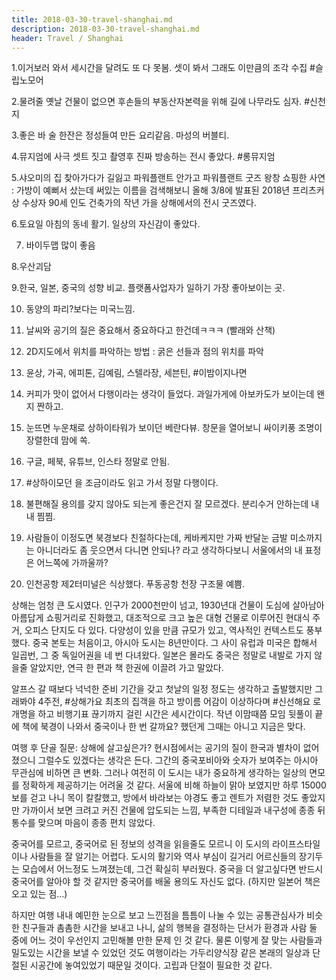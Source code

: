 ```yaml
---
title: 2018-03-30-travel-shanghai.md
description: 2018-03-30-travel-shanghai.md
header: Travel / Shanghai
---
```


1.이거보러 와서 세시간을 달려도 또 다 못봄. 셋이 봐서 그래도 이만큼의 조각 수집 #슬립노모어

2.물려줄 옛날 건물이 없으면 후손들의 부동산자본력을 위해 길에 나무라도 심자. #신천지

3.좋은 바 술 한잔은 정성들여 만든 요리같음. 마성의 버블티.

4.뮤지엄에 사극 셋트 짓고 촬영후 진짜 방송하는 전시 좋았다. #롱뮤지엄

5.샤오미의 집 찾아가다가 길잃고 파워플랜트 안가고 파워플랜트 굿즈 왕창 쇼핑한 사연 : 가방이 예뻐서 샀는데 써있는 이름을 검색해보니 올해 3/8에 발표된 2018년 프리츠커상 수상자 90세 인도 건축가의 작년 가을 상해에서의 전시 굿즈였다.

6.토요일 아침의 동네 활기. 일상의 자신감이 좋았다.

7. 바이두맵 많이 좋음

8.우산괴담

9.한국, 일본, 중국의 성향 비교. 플랫폼사업자가 일하기 가장 좋아보이는 곳.

10. 동양의 파리?보다는 미국느낌.

11. 날씨와 공기의 질은 중요해서 중요하다고 한건데ㅋㅋㅋ (빨래와 산책)

12. 2D지도에서 위치를 파악하는 방법 : 굵은 선들과 점의 위치를 파악

13. 윤상, 가곡, 에피톤, 김예림, 스텔라장, 세븐틴, #이밤이지나면

14. 커피가 맛이 없어서 다행이라는 생각이 들었다. 과일가게에 아보카도가 보이는데 왠지 짠하고.

15. 눈뜨면 누운채로 상하이타워가 보이던 베란다뷰. 창문을 열어보니 싸이키풍 조명이 장렬한데 맘에 쏙.

16. 구글, 페북, 유튜브, 인스타 정말로 안됨.

17. #상하이모던 을 조금이라도 읽고 가서 정말 다행이다.

18. 불편해질 용의를 갖지 않아도 되는게 좋은건지 잘 모르겠다. 분리수거 안하는데 내내 찜찜.

19. 사람들이 이정도면 북경보다 친절하다는데, 케바케지만 가짜 반달눈 금발 미소까지는 아니더라도 좀 웃으면서 다니면 안되나? 라고 생각하다보니 서울에서의 내 표정은 어느쪽에 가까울까?

20. 인천공항 제2터미널은 식상했다. 푸동공항 천장 구조물 예쁨.





상해는 엄청 큰 도시였다. 인구가 2000천만이 넘고, 1930년대 건물이 도심에 살아남아 아름답게 쇼핑거리로 진화했고, 대조적으로 크고 높은 대형 건물로 이루어진 현대식 주거, 오피스 단지도 다 있다. 다양성이 있을 만큼 규모가 있고, 역사적인 컨텍스트도 풍부했다. 중국 본토는 처음이고, 아시아 도시는 8년만이다. 그 사이 유럽과 미국은 합해서 일곱번, 그 중 독일어권을 네 번 다녀왔다. 일본은 몰라도 중국은 정말로 내발로 가지 않을줄 알았지만, 연극 한 편과 책 한권에 이끌려 가고 말았다.



알프스 갈 때보다 넉넉한 준비 기간을 갖고 첫날의 일정 정도는 생각하고 출발했지만 그래봐야 4주전, #상해가요 최초의 집객을 하고 방이름 어감이 이상하다며 #신선해요 로 개명을 하고 비행기표 끊기까지 걸린 시간은 세시간이다. 작년 이맘때쯤 모임 뒷풀이 끝에 책에 북경이 나와서 중국이나 한 번 갈까요? 했던게 그때는 아니고 지금은 맞다.





여행 후 단골 질문: 상해에 살고싶은가? 현시점에서는 공기의 질이 한국과 별차이 없어졌으니 그럴수도 있겠다는 생각은 든다. 그간의 중국포비아와 숫자가 보여주는 아시아 무관심에 비하면 큰 변화. 그러나 여전히 이 도시는 내가 중요하게 생각하는 일상의 면모를 정확하게 제공하기는 어려울 것 같다. 서울에 비해 하늘이 맑아 보였지만 하루 15000보를 걷고 나니 목이 칼칼했고, 방에서 바라보는 야경도 좋고 렌트가 저렴한 것도 좋았지만 가까이서 보면 크려고 커진 건물에 압도되는 느낌, 부족한 디테일과 내구성에 종종 뒤통수를 맞으며 마음이 종종 편치 않았다.



중국어를 모르고, 중국어로 된 정보의 성격을 읽을줄도 모르니 이 도시의 라이프스타일이나 사람들을 잘 알기는 어렵다. 도시의 활기와 역사 부심이 길거리 어르신들의 장기두는 모습에서 어느정도 느껴졌는데, 그건 확실히 부러웠다. 중국을 더 알고싶다면 반드시 중국어를 알아야 할 것 같지만 중국어를 배울 용의도 자신도 없다. (하지만 일본어 책은 오고 있는 점…)



하지만 여행 내내 예민한 눈으로 보고 느낀점을 틈틈이 나눌 수 있는 공통관심사가 비슷한 친구들과 촘촘한 시간을 보내고 나니, 삶의 행복을 결정하는 단서가 환경과 사람 둘 중에 어느 것이 우선인지 고민해볼 만한 문제 인 것 같다. 물론 이렇게 잘 맞는 사람들과 밀도있는 시간을 보낼 수 있었던 것도 여행이라는 가두리양식장 같은 본래의 일상과 단절된 시공간에 놓여있었기 때문일 것이다. 고립과 단절이 필요한 것 같다.
